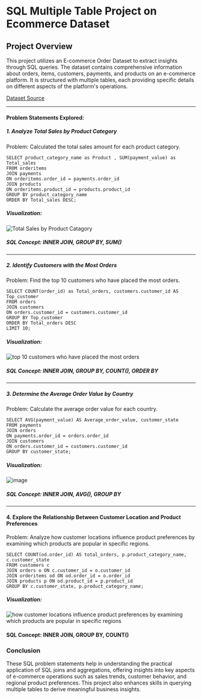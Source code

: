# SQL Multiple Table Project on Ecommerce Dataset

## Project Overview
This project utilizes an E-commerce Order Dataset to extract insights through SQL queries. The dataset contains comprehensive information about orders, items, customers, payments, and products on an e-commerce platform. It is structured with multiple tables, each providing specific details on different aspects of the platform's operations.

[Dataset Source](https://www.kaggle.com/datasets/bytadit/ecommerce-order-dataset)

---


#### Problem Statements Explored:

##### 1. Analyze Total Sales by Product Category

Problem: Calculated the total sales amount for each product category.

```mysql
SELECT product_category_name as Product , SUM(payment_value) as Total_sales
FROM orderitems
JOIN payments 
ON orderitems.order_id = payments.order_id
JOIN products 
ON orderitems.product_id = products.product_id
GROUP BY product_category_name
ORDER BY Total_sales DESC;
```

##### Visualization: 

![Total Sales by Product Catagory](https://github.com/user-attachments/assets/3c505374-283c-4f7d-95a5-220117b62fc2)


##### SQL Concept: INNER JOIN, GROUP BY, SUM()

---

##### 2. Identify Customers with the Most Orders

Problem: Find the top 10 customers who have placed the most orders.

```mysql
SELECT COUNT(order_id) as Total_orders, customers.customer_id AS Top_customer
FROM orders
JOIN customers 
ON orders.customer_id = customers.customer_id
GROUP BY Top_customer
ORDER BY Total_orders DESC
LIMIT 10;
```
##### Visualization: 

![top 10 customers who have placed the most orders](https://github.com/user-attachments/assets/c2d6f829-3492-4c64-a3fa-720d0a13be43)


##### SQL Concept: INNER JOIN, GROUP BY, COUNT(), ORDER BY

---

##### 3. Determine the Average Order Value by Country

Problem: Calculate the average order value for each country.

```mysql
SELECT AVG(payment_value) AS Average_order_value, customer_state
FROM payments
JOIN orders
ON payments.order_id = orders.order_id
JOIN customers
ON orders.customer_id = customers.customer_id
GROUP BY customer_state;
```

##### Visualization: 

![image](https://github.com/user-attachments/assets/5a3a37ee-41a8-45aa-af13-8c67d773653f)


##### SQL Concept: INNER JOIN, AVG(), GROUP BY

---


#### 4. Explore the Relationship Between Customer Location and Product Preferences



Problem: Analyze how customer locations influence product preferences by examining which products are popular in specific regions.

```mysql
SELECT COUNT(od.order_id) AS total_orders, p.product_category_name, c.customer_state
FROM customers c
JOIN orders o ON c.customer_id = o.customer_id
JOIN orderitems od ON od.order_id = o.order_id
JOIN products p ON od.product_id = p.product_id
GROUP BY c.customer_state, p.product_category_name;
```
##### Visualization:

![how customer locations influence product preferences by examining which products are popular in specific regions](https://github.com/user-attachments/assets/76bca5a9-bdf0-440c-962c-7c7bc6b44dc7)


#### SQL Concept: INNER JOIN, GROUP BY, COUNT()

### Conclusion
These SQL problem statements help in understanding the practical application of SQL joins and aggregations, offering insights into key aspects of e-commerce operations such as sales trends, customer behavior, and regional product preferences. This project also enhances skills in querying multiple tables to derive meaningful business insights.
